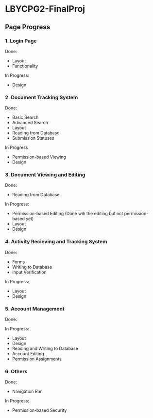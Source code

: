 # LBYCPG2-FinalProj

## **Page Progress**
### **1. Login Page**
Done:
- Layout
- Functionality

In Progress:
- Design

### **2. Document Tracking System**
Done:
- Basic Search
- Advanced Search
- Layout
- Reading from Database
- Submission Statuses

In Progress
- Permission-based Viewing
- Design

### **3. Document Viewing and Editing**
Done:
- Reading from Database

In Progress:
- Permission-based Editing (Done wih the editing but not permission-based yet)
- Layout
- Design

### **4. Activity Recieving and Tracking System**
Done:
- Forms
- Writing to Database
- Input Verification

In Progress:
- Layout
- Design

### **5. Account Management**
Done:


In Progress:
- Layout
- Design
- Reading and Writing to Database
- Account Editing
- Permission Assignments

### **6. Others**
Done:
- Navigation Bar

In Progress:
- Permission-based Security
